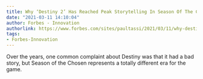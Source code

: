```yaml
---
title: Why ‘Destiny 2’ Has Reached Peak Storytelling In Season Of The Chosen
date: "2021-03-11 14:10:04"
author: Forbes - Innovation
authorlink: https://www.forbes.com/sites/paultassi/2021/03/11/why-destiny-2-has-reached-peak-storytelling-in-season-of-the-chosen/
tags:
- Forbes-Innovation
---
```

Over the years, one common complaint about Destiny was that it had a bad story, but Season of the Chosen represents a totally different era for the game.
